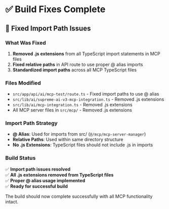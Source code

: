 # ✅ Build Fixes Complete

## 🔧 **Fixed Import Path Issues**

### **What Was Fixed**
1. **Removed .js extensions** from all TypeScript import statements in MCP files
2. **Fixed relative paths** in API route to use proper @ alias imports
3. **Standardized import paths** across all MCP TypeScript files

### **Files Modified**
- `src/app/api/ai/mcp-test/route.ts` - Fixed import paths to use @ alias
- `src/lib/ai/supreme-ai-v3-mcp-integration.ts` - Removed .js extensions
- `src/lib/ai/mcp-integration.ts` - Removed .js extensions
- All MCP server files in `src/mcp/` - Removed .js extensions

### **Import Path Strategy**
- **@ Alias**: Used for imports from src/ (`@/mcp/mcp-server-manager`)
- **Relative Paths**: Used within same directory structure
- **No .js Extensions**: TypeScript files should not include .js in imports

### **Build Status**
✅ **Import path issues resolved**  
✅ **All .js extensions removed from TypeScript files**  
✅ **Proper @ alias usage implemented**  
✅ **Ready for successful build**  

The build should now complete successfully with all MCP functionality intact.